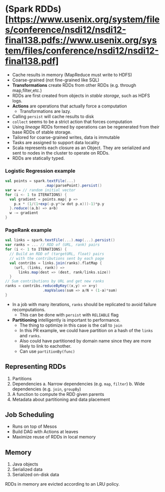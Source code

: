 # (Spark RDDs)[https://www.usenix.org/system/files/conference/nsdi12/nsdi12-final138.pdfs://www.usenix.org/system/files/conference/nsdi12/nsdi12-final138.pdf]

 - Cache results in memory (MapReduce must write to HDFS)
 - Coarse-grained (not fine-grained like SQL)
 - **Transformations** create RDDs from other RDDs (e.g. through map,filter,etc.)
 - RDDs are first created from objects in *stable storage*, such as HDFS logs.
 - **Actions** are operations that actually force a computation
    - Transformations are lazy.
 - Calling `persist` will cache results to disk
 - `collect` seems to be a strict action that forces computation
 - Using *lineage* RDDs formed by operations can be regenerated from their base RDDs of stable storage.
 - Tailored for coarse-grained writes, data is immutable
 - Tasks are assigned to support data locality
 - Scala represents each closure as an Object. They are serialized and sent to nodes in the cluster to operate on RDDs.
 - RDDs are statically typed.

### Logistic Regression example
```scala
val points = spark.textFile(...)
                  .map(parsePoint).persist()
var w = // random initial vector
for (i <- 1 to ITERATIONS) {
  val gradient = points.map{ p =>
    p.x * (1/(1+exp(-p.y*(w dot p.x)))-1)*p.y
  }.reduce((a,b) => a+b)
  w -= gradient
}
```

### PageRank example
```scala
val links = spark.textFile(...).map(...).persist()
var ranks = ... // RDD of (URL, rank) pairs
for (i <- 1 to ITERATIONS) {
  // Build an RDD of (targetURL, float) pairs
  // with the contributions sent by each page
  val contribs = links.join(ranks).flatMap {
    (url, (links, rank)) =>
      links.map(dest => (dest, rank/links.size))
  }
// Sum contributions by URL and get new ranks
ranks = contribs.reduceByKey((x,y) => x+y)
                 .mapValues(sum => a/N + (1-a)*sum)
}
```
 - In a job with many iterations, `ranks` should be replicated to avoid failure recomputations.
    - This can be done with `persist` with `RELIABLE` flag
 - **Partitioning** intelligently is important to performance.
    - The thing to optimize in this case is the call to `join`
    - In this PR example, we could have partition on a hash of the `links` and `ranks`.
    - Also could have partitioned by domain name since they are more likely to link to eachother.
    - Can use `partitionBy(func)`

## Representing RDDs
 1. Partitions
 2. Dependencies
 	a. Narrow dependencies (e.g. `map`, `filter`)
	b. Wide dependencies (e.g. `join`, `groupBy`)
 3. A function to compute the RDD given parents
 4. Metadata about partitioning and data placement

## Job Scheduling
 - Runs on top of Mesos
 - Build DAG with Actions at leaves
 - Maximize reuse of RDDs in local memory

## Memory
 1. Java objects
 2. Serialized data
 3. Serialized on-disk data

 RDDs in memory are evicted according to an LRU policy.
